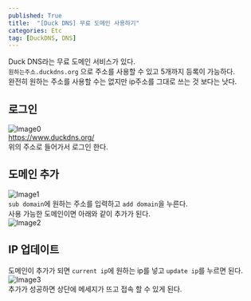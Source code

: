```yaml
---
published: True
title:  "[Duck DNS] 무료 도메인 사용하기"
categories: Etc
tag: [DuckDNS, DNS]
---
```


Duck DNS라는 무료 도메인 서비스가 있다.  
```원하는주소.duckdns.org``` 으로 주소를 사용할 수 있고 5개까지 등록이 가능하다.  
완전히 원하는 주소를 사용할 수는 없지만 ip주소를 그대로 쓰는 것 보다는 낫다.  

## 로그인

![Image0](/images/2023-04-18-duckdns_0.png)  
<https://www.duckdns.org/>  
위의 주소로 들어가서 로그인 한다.  

## 도메인 추가
![Image1](/images/2023-04-18-duckdns_1.png)  
```sub domain```에 원하는 주소를 입력하고 ```add domain```을 누른다.  
사용 가능한 도메인이면 아래와 같이 추가가 된다.  
![Image2](/images/2023-04-18-duckdns_2.png)  

## IP 업데이트
도메인이 추가가 되면 ```current ip```에 원하는 ip를 넣고 ```update ip```를 누르면 된다.  
![Image3](/images/2023-04-18-duckdns_3.png)  
추가가 성공하면 상단에 메세지가 뜨고 접속 할 수 있게 된다.  
